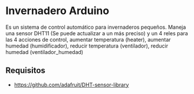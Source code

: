 # Invernadero Arduino
Es un sistema de control automático para invernaderos pequeños.
Maneja una sensor DHT11 (Se puede actualizar a un más preciso) y un 4 reles
para las 4 acciones de control, aumentar temperatura (heater), aumentar humedad 
(humidificador), reducir temperatura (ventilador), reducir humedad (ventilador_humedad)

## Requisitos

* https://github.com/adafruit/DHT-sensor-library




